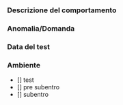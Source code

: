 ### Descrizione del comportamento


### Anomalia/Domanda


### Data del test

### Ambiente
- []  test
- [] pre subentro
- [] subentro
